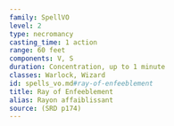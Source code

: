 ```yaml
---
family: SpellVO
level: 2
type: necromancy
casting_time: 1 action
range: 60 feet
components: V, S
duration: Concentration, up to 1 minute
classes: Warlock, Wizard
id: spells_vo.md#ray-of-enfeeblement
title: Ray of Enfeeblement
alias: Rayon affaiblissant
source: (SRD p174)
---
```


